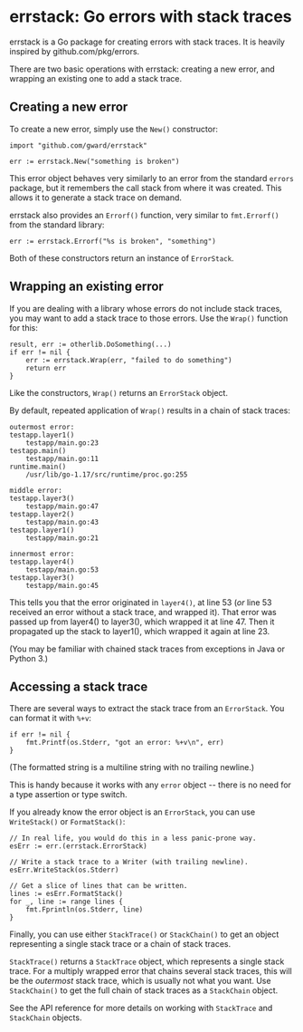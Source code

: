 # errstack: Go errors with stack traces

errstack is a Go package for creating errors with stack traces.
It is heavily inspired by github.com/pkg/errors.

There are two basic operations with errstack:
creating a new error, and wrapping an existing one to add a stack trace.

## Creating a new error

To create a new error, simply use the `New()` constructor:

```
import "github.com/gward/errstack"

err := errstack.New("something is broken")
```

This error object behaves very similarly to an error from the standard `errors` package,
but it remembers the call stack from where it was created.
This allows it to generate a stack trace on demand.

errstack also provides an `Errorf()` function,
very similar to `fmt.Errorf()` from the standard library:

```
err := errstack.Errorf("%s is broken", "something")
```

Both of these constructors return an instance of `ErrorStack`.

## Wrapping an existing error

If you are dealing with a library whose errors do not include stack traces,
you may want to add a stack trace to those errors.
Use the `Wrap()` function for this:

```
result, err := otherlib.DoSomething(...)
if err != nil {
	err := errstack.Wrap(err, "failed to do something")
	return err
}
```

Like the constructors, `Wrap()` returns an `ErrorStack` object.

By default, repeated application of `Wrap()` results in a chain of stack traces:

```
outermost error:
testapp.layer1()
	testapp/main.go:23
testapp.main()
	testapp/main.go:11
runtime.main()
	/usr/lib/go-1.17/src/runtime/proc.go:255

middle error:
testapp.layer3()
	testapp/main.go:47
testapp.layer2()
	testapp/main.go:43
testapp.layer1()
	testapp/main.go:21

innermost error:
testapp.layer4()
	testapp/main.go:53
testapp.layer3()
	testapp/main.go:45
```

This tells you that the error originated in `layer4()`, at line 53
(_or_ line 53 received an error without a stack trace, and wrapped it).
That error was passed up from layer4() to layer3(), which wrapped it at line 47.
Then it propagated up the stack to layer1(), which wrapped it again at line 23.

(You may be familiar with chained stack traces from exceptions in
Java or Python 3.)

## Accessing a stack trace

There are several ways to extract the stack trace from an `ErrorStack`.
You can format it with `%+v`:

```
if err != nil {
	fmt.Printf(os.Stderr, "got an error: %+v\n", err)
}
```

(The formatted string is a multiline string with no trailing newline.)

This is handy because it works with any `error` object --
there is no need for a type assertion or type switch.

If you already know the error object is an `ErrorStack`,
you can use `WriteStack()` or `FormatStack()`:

```
// In real life, you would do this in a less panic-prone way.
esErr := err.(errstack.ErrorStack)

// Write a stack trace to a Writer (with trailing newline).
esErr.WriteStack(os.Stderr)

// Get a slice of lines that can be written.
lines := esErr.FormatStack()
for _, line := range lines {
	fmt.Fprintln(os.Stderr, line)
}
```

Finally, you can use either `StackTrace()` or `StackChain()`
to get an object representing a single stack trace or
a chain of stack traces.

`StackTrace()` returns a `StackTrace` object, which represents a single stack trace.
For a multiply wrapped error that chains several stack traces,
this will be the _outermost_ stack trace, which is usually not what you want.
Use `StackChain()` to get the full chain of stack traces as a `StackChain` object.

See the API reference for more details on working with
`StackTrace` and `StackChain` objects.
